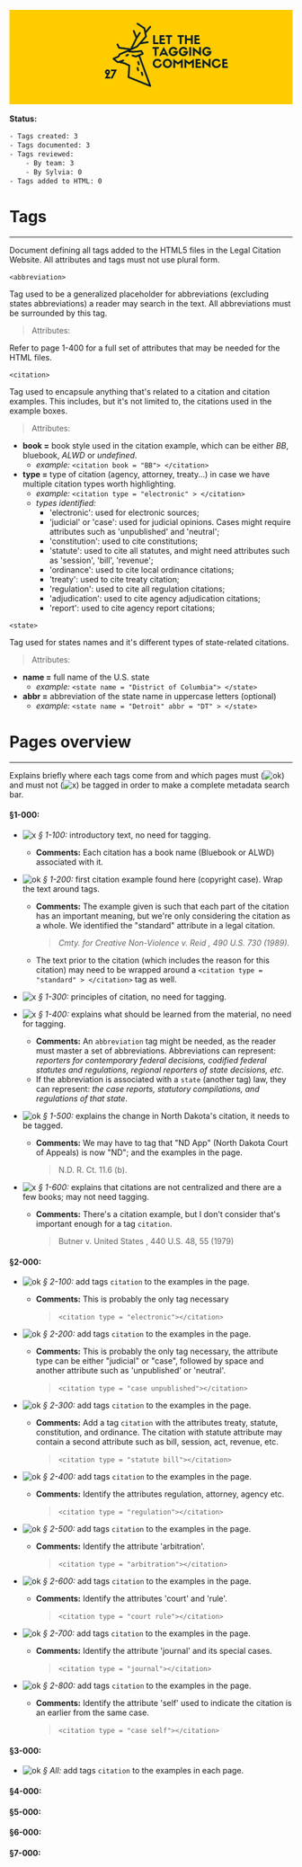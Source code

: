 ![HTML5 TAGS](https://github.com/johncurcio/fluffy-rainbow-colored-unicorn/blob/master/tags.jpg?raw=true)

**Status:**

    - Tags created: 3
    - Tags documented: 3
    - Tags reviewed: 
        - By team: 3
        - By Sylvia: 0
    - Tags added to HTML: 0

# Tags
---
Document defining all tags added to the HTML5 files in the Legal Citation Website. All attributes and tags must not use plural form. 

```
<abbreviation>
```

Tag used to be a generalized placeholder for abbreviations (excluding states abbreviations) a reader may search in the text. All abbreviations must be surrounded by this tag.

> Attributes:

Refer to page 1-400 for a full set of attributes that may be needed for the HTML files. 


```
<citation>
```

Tag used to encapsule anything that's related to a citation and citation examples. This includes, but it's not limited to, the citations used in the example boxes. 

> Attributes:

  * **book =** book style used in the citation example, which can be either *BB*, bluebook, *ALWD* or *undefined*. 
    - *example:* ``<citation book = "BB"> </citation>``
  * **type =** type of citation (agency, attorney, treaty...) in case we have multiple citation types worth highlighting.
    - *example:* ``<citation type = "electronic" > </citation>``
    - *types identified:* 
        - 'electronic': used for electronic sources;
        - 'judicial' or 'case': used for judicial opinions. Cases might require attributes such as 'unpublished' and 'neutral';
        - 'constitution': used to cite constitutions;
        - 'statute': used to cite all statutes, and might need attributes such as 'session', 'bill', 'revenue';
        - 'ordinance': used to cite local ordinance citations;
        - 'treaty': used to cite treaty citation;
        - 'regulation': used to cite all regulation citations;
        - 'adjudication': used to cite agency adjudication citations;
        - 'report': used to cite agency report citations;

```
<state>
```

Tag used for states names and it's different types of state-related citations. 
>  Attributes:

  * **name =** full name of the U.S. state
    - *example:* ``<state name = "District of Columbia"> </state>``    
  * **abbr =** abbreviation of the state name in uppercase letters (optional)
    - *example:* ``<state name = "Detroit" abbr = "DT" > </state>``

# Pages overview
---

Explains briefly where each tags come from and which pages must (![ok](http://icons.iconarchive.com/icons/double-j-design/origami-colored-pencil/16/yellow-ok-icon.png)) and must not (![x](http://icons.iconarchive.com/icons/double-j-design/origami-colored-pencil/16/red-cross-icon.png)) be tagged in order to make a complete metadata search bar. 

#### §1-000:
    
* ![x](http://icons.iconarchive.com/icons/double-j-design/origami-colored-pencil/16/red-cross-icon.png) *§ 1-100:* introductory text, no need for tagging. 
    * **Comments:** Each citation has a book name (Bluebook or ALWD) associated with it. 
*  ![ok](http://icons.iconarchive.com/icons/double-j-design/origami-colored-pencil/16/yellow-ok-icon.png) *§ 1-200:* first citation example found here (copyright case). Wrap the text around tags.
    * **Comments:** The example given is such that each part of the citation has an important meaning, but we're only considering the citation as a whole. We identified the "standard" attribute in a legal citation. 
        > *Cmty. for Creative Non-Violence v. Reid  , 490 U.S. 730 (1989).* 

    * The text prior to the citation (which includes the reason for this citation) may need to be wrapped around a ``<citation type = "standard" > </citation>`` tag as well. 
*   ![x](http://icons.iconarchive.com/icons/double-j-design/origami-colored-pencil/16/red-cross-icon.png) *§ 1-300:* principles of citation, no need for tagging.
*   ![x](http://icons.iconarchive.com/icons/double-j-design/origami-colored-pencil/16/red-cross-icon.png) *§ 1-400:* explains what should be learned from the material, no need for tagging.
    * **Comments:** An ``abbreviation`` tag might be needed, as the reader must master a set of abbreviations. Abbreviations can represent: *reporters for contemporary federal decisions, codified federal statutes and regulations, regional reporters of state decisions, etc*.
    * If the abbreviation is associated with a ``state`` (another tag) law, they can represent: *the case reports, statutory compilations, and regulations of that state*. 

*   ![ok](http://icons.iconarchive.com/icons/double-j-design/origami-colored-pencil/16/yellow-ok-icon.png) *§ 1-500:* explains the change in North Dakota's citation, it needs to be tagged. 
    * **Comments:**  We may have to tag that "ND App" (North Dakota Court of Appeals) is now "ND"; and the examples in the page.
    
        > N.D. R. Ct. 11.6 (b). 

*  ![x](http://icons.iconarchive.com/icons/double-j-design/origami-colored-pencil/16/red-cross-icon.png) *§ 1-600:* explains that citations are not centralized and there are a few books; may not need tagging.   
    * **Comments:**  There's a  citation example, but I don't consider that's important enough for a tag ``citation``.
    
        > Butner  v.  United States  , 440 U.S. 48, 55 (1979)  
    
#### §2-000:

* ![ok](http://icons.iconarchive.com/icons/double-j-design/origami-colored-pencil/16/yellow-ok-icon.png) *§ 2-100:* add tags ``citation`` to the examples in the page. 
    * **Comments:** This is probably the only tag necessary
        > ``<citation type = "electronic"></citation>``

* ![ok](http://icons.iconarchive.com/icons/double-j-design/origami-colored-pencil/16/yellow-ok-icon.png) *§ 2-200:* add tags ``citation`` to the examples in the page. 
    * **Comments:**  This is probably the only tag necessary, the attribute type can be either "judicial" or "case", followed by space and another attribute such as 'unpublished' or 'neutral'. 
        > ``<citation type = "case unpublished"></citation>``

* ![ok](http://icons.iconarchive.com/icons/double-j-design/origami-colored-pencil/16/yellow-ok-icon.png) *§ 2-300:* add tags ``citation`` to the examples in the page. 
    * **Comments:**  Add a tag ``citation`` with the attributes treaty, statute, constitution, and ordinance. The citation with statute attribute may contain a second attribute such as bill, session, act, revenue, etc.  
        > ``<citation type = "statute bill"></citation>``

* ![ok](http://icons.iconarchive.com/icons/double-j-design/origami-colored-pencil/16/yellow-ok-icon.png) *§ 2-400:* add tags ``citation`` to the examples in the page. 
    * **Comments:**  Identify the attributes regulation, attorney, agency etc. 
        > ``<citation type = "regulation"></citation>``

* ![ok](http://icons.iconarchive.com/icons/double-j-design/origami-colored-pencil/16/yellow-ok-icon.png) *§ 2-500:* add tags ``citation`` to the examples in the page. 
    * **Comments:**  Identify the attribute 'arbitration'. 
        > ``<citation type = "arbitration"></citation>``

* ![ok](http://icons.iconarchive.com/icons/double-j-design/origami-colored-pencil/16/yellow-ok-icon.png) *§ 2-600:* add tags ``citation`` to the examples in the page. 
    * **Comments:**  Identify the attributes 'court' and 'rule'. 
        > ``<citation type = "court rule"></citation>``

* ![ok](http://icons.iconarchive.com/icons/double-j-design/origami-colored-pencil/16/yellow-ok-icon.png) *§ 2-700:* add tags ``citation`` to the examples in the page. 
    * **Comments:**  Identify the attribute 'journal' and its special cases. 
        > ``<citation type = "journal"></citation>``

* ![ok](http://icons.iconarchive.com/icons/double-j-design/origami-colored-pencil/16/yellow-ok-icon.png) *§ 2-800:* add tags ``citation`` to the examples in the page. 
    * **Comments:**  Identify the attribute 'self' used to indicate the citation is an earlier from the same case. 
        > ``<citation type = "case self"></citation>``

#### §3-000:

 * ![ok](http://icons.iconarchive.com/icons/double-j-design/origami-colored-pencil/16/yellow-ok-icon.png) *§ All:* add tags ``citation`` to the examples in each page. 

#### §4-000:
 
#### §5-000:
 
#### §6-000:
 
#### §7-000:
